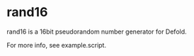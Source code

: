# rand16

rand16 is a 16bit pseudorandom number generator for Defold.

For more info, see example.script.

